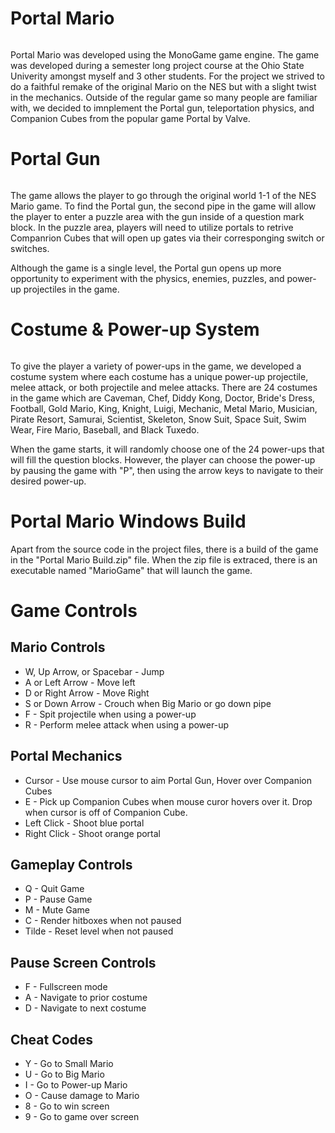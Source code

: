 Portal Mario
============

![]()

Portal Mario was developed using the MonoGame game engine. The game was developed during
a semester long project course at the Ohio State Univerity amongst myself and 3 other students. 
For the project we strived to do a faithful remake of the original Mario on the NES but with 
a slight twist in the mechanics. Outside of the regular game so many people are familiar with, 
we decided to imnplement the Portal gun, teleportation physics, and Companion Cubes from the 
popular game Portal by Valve.

Portal Gun
==========

![]()

The game allows the player to go through the original world 1-1 of the NES Mario game. To find
the Portal gun, the second pipe in the game will allow the player to enter a puzzle area with
the gun inside of a question mark block. In the puzzle area, players will need to utilize portals
to retrive Companrion Cubes that will open up gates via their corresponging switch or switches.



Although the game is a single level, the Portal gun opens up more opportunity to experiment with
the physics, enemies, puzzles, and power-up projectiles in the game.


Costume & Power-up System
==============

![]()

To give the player a variety of power-ups in the game, we developed a costume system where each 
costume has a unique power-up projectile, melee attack, or both projectile and melee attacks.
There are 24 costumes in the game which are Caveman, Chef, Diddy Kong, Doctor, Bride's Dress,
Football, Gold Mario, King, Knight, Luigi, Mechanic, Metal Mario, Musician, Pirate Resort, 
Samurai, Scientist, Skeleton, Snow Suit, Space Suit, Swim Wear, Fire Mario, Baseball, and 
Black Tuxedo.

When the game starts, it will randomly choose one of the 24 power-ups that will fill the question
blocks. However, the player can choose the power-up by pausing the game with "P", then using the
arrow keys to navigate to their desired power-up.

Portal Mario Windows Build
===================

Apart from the source code in the project files, there is a build of the game in the 
"Portal Mario Build.zip" file. When the zip file is extraced, there is an executable named
"MarioGame" that will launch the game. 

Game Controls
===========

## Mario Controls  

* W, Up Arrow, or Spacebar - Jump
* A or Left Arrow - Move left
* D or Right Arrow - Move Right
* S or Down Arrow - Crouch when Big Mario or go down pipe
* F - Spit projectile when using a power-up
* R - Perform melee attack when using a power-up

## Portal Mechanics

* Cursor - Use mouse cursor to aim Portal Gun, Hover over Companion Cubes
* E - Pick up Companion Cubes when mouse curor hovers over it. Drop when cursor is off of Companion Cube.
* Left Click - Shoot blue portal
* Right Click - Shoot orange portal

## Gameplay Controls

* Q - Quit Game
* P - Pause Game
* M - Mute Game
* C - Render hitboxes when not paused
* Tilde - Reset level when not paused

## Pause Screen Controls

* F - Fullscreen mode
* A - Navigate to prior costume
* D - Navigate to next costume

## Cheat Codes

* Y - Go to Small Mario
* U - Go to Big Mario
* I - Go to Power-up Mario
* O - Cause damage to Mario
* 8 - Go to win screen
* 9 - Go to game over screen
